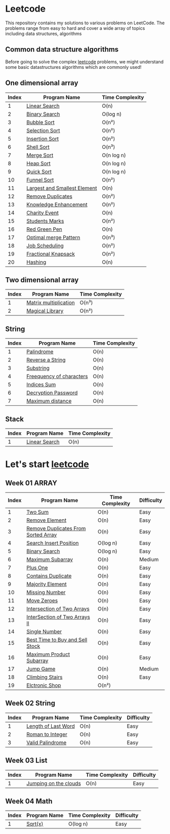 # Leetcode 

This repository contains my solutions to various problems on LeetCode. The problems range from easy to hard and cover a wide array of topics including data structures, algorithms

## Common data structure algorithms 
Before going to solve the complex [leetcode](https://leetcode.com/) problems, we might understand some basic datastructures algorithms which are commonly used!

## One dimensional array
| Index | Program Name                                                                                                                                                    | Time Complexity |
|-------|-----------------------------------------------------------------------------------------------------------------------------------------------------------------|-----|
| 1     | [Linear Search](https://github.com/ananthu-m-01/Leetcode-Java/blob/main/src/main/java/week00/OneDimensionalArray/LinearSearch.java)                             | O(n) |
| 2     | [Binary Search](https://github.com/ananthu-m-01/Leetcode-Java/blob/main/src/main/java/week00/OneDimensionalArray/BinarySearch.java)                             | O(log n) |
| 3     | [Bubble Sort](https://github.com/ananthu-m-01/Leetcode-Java/blob/main/src/main/java/week00/OneDimensionalArray/BubbleSort.java)                                 | O(n²) |
| 4     | [Selection Sort](https://github.com/ananthu-m-01/Leetcode-Java/blob/main/src/main/java/week00/OneDimensionalArray/SelectionSort.java)                           | O(n²) |
| 5     | [Insertion Sort](https://github.com/ananthu-m-01/Leetcode-Java/blob/main/src/main/java/week00/OneDimensionalArray/InsertionSort.java)                           | O(n²) |
| 6     | [Shell Sort](https://github.com/ananthu-m-01/Leetcode-Java/blob/main/src/main/java/week00/OneDimensionalArray/ShellSort.java)                                   | O(n³) |
| 7     | [Merge Sort](https://github.com/ananthu-m-01/Leetcode-Java/blob/main/src/main/java/week00/OneDimensionalArray/MergeSort.java)                                   | O(n log n) |
| 8     | [Heap Sort](https://github.com/ananthu-m-01/Leetcode-Java/blob/main/src/main/java/week00/OneDimensionalArray/HeapSort.java)                                    | O(n log n) |
| 9     | [Quick Sort](https://github.com/ananthu-m-01/Leetcode-Java/blob/main/src/main/java/week00/OneDimensionalArray/MergeSort.java)                                   | O(n log n) |
| 10    | [Funnel Sort](https://github.com/ananthu-m-01/Leetcode-Java/blob/main/src/main/java/week00/OneDimensionalArray/MergeSort.java)                                  | O(n²) |
| 11    | [Largest and Smallest Element](https://github.com/ananthu-m-01/Leetcode-Java/blob/main/src/main/java/week00/OneDimensionalArray/LargestAndSmallestElement.java) | O(n) |
| 12    | [Remove Duplicates](https://github.com/ananthu-m-01/Leetcode-Java/blob/main/src/main/java/week00/OneDimensionalArray/RemoveDuplicates.java)                     | O(n²) |
| 13    | [Knowledge Enhancement](https://github.com/ananthu-m-01/Leetcode-Java/blob/main/src/main/java/week00/OneDimensionalArray/KnowledgeEnhancement.java)             | O(n²) |
| 14    | [Charity Event](https://github.com/ananthu-m-01/Leetcode-Java/blob/main/src/main/java/week00/OneDimensionalArray/CharityEvent.java)                             | O(n) |
| 15    | [Students Marks](https://github.com/ananthu-m-01/Leetcode-Java/blob/main/src/main/java/week00/OneDimensionalArray/StudentsMarks.java)                           | O(n²) |
| 16    | [Red Green Pen](https://github.com/ananthu-m-01/Leetcode-Java/blob/main/src/main/java/week00/OneDimensionalArray/RedGreenPen.java)                              | O(n) |
| 17    | [Optimal merge Pattern](https://github.com/ananthu-m-01/Leetcode-Java/blob/main/src/main/java/week00/OneDimensionalArray/OptimalMergePattern.java)              | O(n³) |
| 18    | [Job Scheduling](https://github.com/ananthu-m-01/Leetcode-Java/blob/main/src/main/java/week00/OneDimensionalArray/JobScheduling.java)                           | O(n²) |
| 19    | [Fractional Knapsack](https://github.com/ananthu-m-01/Leetcode-Java/blob/main/src/main/java/week00/OneDimensionalArray/FractionalKnapSack.java)                 | O(n²) |
| 20    | [Hashing](https://github.com/ananthu-m-01/Leetcode-Java/blob/main/src/main/java/week00/OneDimensionalArray/Hashing.java)                                    | O(n) |


## Two dimensional array
| Index | Program Name                                                                                                                                        | Time Complexity |
|-------|-----------------------------------------------------------------------------------------------------------------------------------------------------|-----------|
| 1     | [Matrix multiplication](https://github.com/ananthu-m-01/Leetcode-Java/blob/main/src/main/java/week00/TwoDimensionalArray/MatrixMultiplication.java) | O(n³)     |
| 2     | [Magical Library](https://github.com/ananthu-m-01/Leetcode-Java/blob/main/src/main/java/week00/TwoDimensionalArray/MagicalLibrary.java)             | O(n²)          |

## String
| Index | Program Name                                                                                                                              | Time Complexity |
|-------|-------------------------------------------------------------------------------------------------------------------------------------------|-----------|
| 1     | [Palindrome](https://github.com/ananthu-m-01/Leetcode-Java/blob/main/src/main/java/week00/String/Palindrome.java)                         | O(n)      |
| 2     | [Reverse a String](https://github.com/ananthu-m-01/Leetcode-Java/blob/main/src/main/java/week00/String/ReverseString.java)                | O(n)      |
| 3     | [Substring](https://github.com/ananthu-m-01/Leetcode-Java/blob/main/src/main/java/week00/String/SubString.java)                           | O(n)      |
| 4     | [Freequency of characters](https://github.com/ananthu-m-01/Leetcode-Java/blob/main/src/main/java/week00/String/FrequencyOfCharacter.java) | O(n)      |
| 5     | [Indices Sum](https://github.com/ananthu-m-01/Leetcode-Java/blob/main/src/main/java/week00/String/IndicesSumString.java)                  | O(n)      |
| 6     | [Decryption Password](https://github.com/ananthu-m-01/Leetcode-Java/blob/main/src/main/java/week00/String/DecryptionPassword.java)        | O(n)      |
| 7     | [Maximum distance](https://github.com/ananthu-m-01/Leetcode-Java/blob/main/src/main/java/week00/String/MaximumDistance.java)           | O(n)      |

## Stack
| Index | Program Name                                                                                                         | Time Complexity |
|-------|----------------------------------------------------------------------------------------------------------------------|-----------|
| 1     | [Linear Search](https://github.com/ananthu-m-01/Leetcode-Java/blob/main/src/main/java/week00/Stack/StackLinearSearch.java) | O(n)      |

# Let's start [leetcode](https://leetcode.com) 

## Week 01 ARRAY
| Index | Program Name                                                                                              | Time Complexity | Difficulty |
|-------|-----------------------------------------------------------------------------------------------------------|-----------------|------------|
| 1     | [Two Sum](https://leetcode.com/problems/two-sum/)                                                         | O(n)            | Easy       |
| 2     | [Remove Element](https://leetcode.com/problems/remove-element/)                                           | O(n)            | Easy       |
| 3     | [Remove Duplicates From Sorted Array](https://leetcode.com/problems/remove-duplicates-from-sorted-array/) | O(n)            | Easy       |
| 4     | [Search Insert Position](https://leetcode.com/problems/search-insert-position/)                           | O(log n)            | Easy       |
| 5     | [Binary Search](https://leetcode.com/problems/binary-search/)                                             | O(log n)            | Easy       |
| 6     | [Maximum Subarray](https://leetcode.com/problems/maximum-subarray/)                                       | O(n)            | Medium     |
| 7     | [Plus One](https://leetcode.com/problems/plus-one/)                                                       | O(n)            | Easy       |
| 8     | [Contains Duplicate](https://leetcode.com/problems/contains-duplicate/)                                   | O(n)            | Easy       |
| 9     | [Majority Element](https://leetcode.com/problems/majority-element/)                                       | O(n)            | Easy       |
| 10    | [Missing Number](https://leetcode.com/problems/missing-number/)                                           | O(n)            | Easy       |
| 11    | [Move Zeroes](https://leetcode.com/problems/move-zeroes/)                                                 | O(n)            | Easy       |
| 12    | [Intersection of Two Arrays](https://leetcode.com/problems/intersection-of-two-arrays)                    | O(n)            | Easy       |
| 13    | [InterSection of Two Arrays II](https://leetcode.com/problems/intersection-of-two-arrays-ii/)             | O(n)            | Easy       |
| 14    | [Single Number](https://leetcode.com/problems/single-number/)                                             | O(n)            | Easy       |
| 15    | [Best Time to Buy and Sell Stock](https://leetcode.com/problems/best-time-to-buy-and-sell-stock/)         | O(n)            | Easy       |
| 16    | [Maximum Product Subarray](https://leetcode.com/problems/maximum-product-subarray/)                       | O(n)            | Easy       |
| 17    | [Jump Game](https://leetcode.com/problems/jump-game)                                                      | O(n)            | Medium     |
| 18    | [Climbing Stairs](https://leetcode.com/problems/climbing-stairs)                                          | O(n)            | Easy       |
| 19    | [Elctronic Shop](https://www.hackerrank.com/challenges/electronics-shop/problem)                          | O(n²) |

## Week 02 String
| Index | Program Name                                                             | Time Complexity | Difficulty |
|-------|--------------------------------------------------------------------------|-----------------|------------|
| 1     | [Length of Last Word](https://leetcode.com/problems/length-of-last-word/) | O(n)            | Easy       |
| 2     | [Roman to Integer](https://leetcode.com/problems/roman-to-integer/)      | O(n)            | Easy       |
| 3     | [Valid Palindrome](https://leetcode.com/problems/valid-palindrome/)      | O(n)            | Easy       |

## Week 03 List
| Index | Program Name                                                               | Time Complexity | Difficulty |
|-------|----------------------------------------------------------------------------|-----------------|------------|
| 1     | [Jumping on the clouds](https://www.hackerrank.com/challenges/jumping-on-the-clouds/problem) | O(n)            | Easy       |


## Week 04 Math
| Index | Program Name                                                               | Time Complexity | Difficulty |
|------|----------------------------------------------------------------------------|-----------------|------------|
| 1    | [Sqrt(x)](https://leetcode.com/problems/sqrtx/)                                                           | O(log n)            | Easy       |